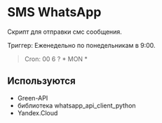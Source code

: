 # SMS WhatsApp
Скрипт для отправки смс сообщения.

Триггер: Еженедельно по понедельникам в 9:00.
>Cron: 00 6 ? * MON *

## Используются
- Green-API
- библиотека whatsapp_api_client_python
- Yandex.Cloud